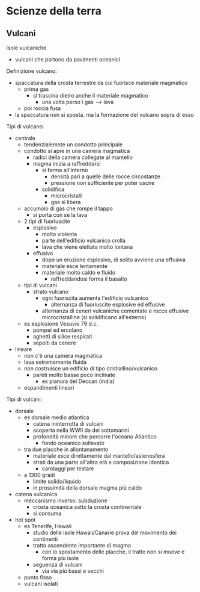 # Scienze della terra
## Vulcani

Isole vulcaniche
- vulcani che partono da pavimenti oceanici

Definizione vulcano:
- spaccatura della crosta terrestre da cui fuorisce materiale magmatico
  - prima gas
    - si trascina dietro anche il materiale magmatico
      - una volta perso i gas --> lava
  - poi roccia fusa
- la spaccatura non si sposta, ma la formazione del vulcano sopra di esso


Tipi di vulcano:
- centrale
  - tendenzialemnte un condotto principale
  - condotto si apre in una camera magmatica
    - radici della camera collegate al mantello
    - magma inizia a raffreddarsi
      - si ferma all'interno
        - densità pari a quelle delle rocce circostanze
        - pressione non sufficiente per poter uscire
      - solidifica
        - microcristalli
        - gas si libera
  - accumolo di gas che rompe il tappo
    - si porta con se la lava
  - 2 tipi di fuoriuscite
    - esplosivo
      - molto violenta
      - parte dell'edificio vulcanico crolla
      - lava che viene eiettata molto lontana
    - effusivo
      - dopo un eruzione esplosivo, di solito avviene una effusiva
      - materiale esce lentamente
      - materiale molto caldo e fluido
        - raffreddandosi forma il basalto
  - tipi di vulcani
    - strato vulcano
      - ogni fuoriscita aumenta l'edificio vulcanico
        - alternanza di fuoriuscite esplosive ed effusive
      - alternanza di ceneri vulcaniche cementate e rocce effusive microcristalline (si solidificano all'esterno)
  - es esplosione Vesuvio 79 d.c.
    - pompei ed ercolano
    - aghetti di silice respirati
    - sepolti da cenere
- lineare
  - non c'è una camera magmatica
  - lava estremamente fluida
  - non costruisce un edificio di tipo cristiallino/vulcanico
    - pareti molto basse poco inclinate
      - es pianura del Deccan (india)
  - espandimenti lineari


Tipi di vulcani:
- dorsale
  - es dorsale medio atlantica
    - catena ininterrotta di vulcani
    - scoperta nella WWII da dei sottomarini
    - profondità minore che percorre l'oceano Atlantico
      - fondo oceanico sollevato
  - tra due placche in allontanamento
    - materiale esce direttamente dal mantello/astenosfera
    - strati da una parte all'altra età e composizione identica
      - carotaggi per testare
  - a 1300 gradi
    - limite solido/liquido
    - in prossimità della dorsale magma più caldo
- catena vulcanica
  - meccanismo inverso: subduzione
    - crosta oceanica sotto la crosta continentale
    - si consuma
- hot spot
  - es Tenerife, Hawaii
    - studio delle isole Hawaii/Canarie prova del movimento dei continenti
    - tratto ascendente importante di magma
      - con lo spostamento delle placche, il tratto non si muove e forma più isole
    - seguenza di vulcani
      - via via più bassi e vecchi
  - punto fisso
  - vulcani isolati
